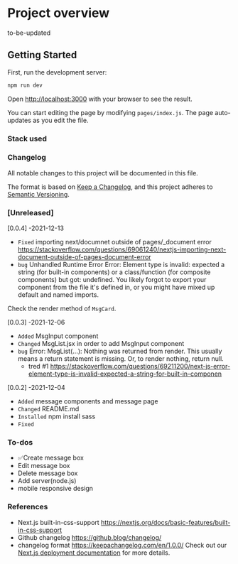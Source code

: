 # Project overview

to-be-updated

## Getting Started

First, run the development server:

```bash
npm run dev

```

Open [http://localhost:3000](http://localhost:3000) with your browser to see the result.

You can start editing the page by modifying `pages/index.js`. The page auto-updates as you edit the file.

### Stack used

### Changelog

All notable changes to this project will be documented in this file.

The format is based on [Keep a Changelog](https://keepachangelog.com/en/1.0.0/),
and this project adheres to [Semantic Versioning](https://semver.org/spec/v2.0.0.html).

### [Unreleased]

[0.0.4] -2021-12-13

- `Fixed` importing next/documnet outside of pages/\_document error https://stackoverflow.com/questions/69061240/nextjs-importing-next-document-outside-of-pages-document-error
- `bug` Unhandled Runtime Error
  Error: Element type is invalid: expected a string (for built-in components) or a class/function (for composite components) but got: undefined. You likely forgot to export your component from the file it's defined in, or you might have mixed up default and named imports.

Check the render method of `MsgCard`.

[0.0.3] -2021-12-06

- `Added` MsgInput component
- `Changed` MsgList.jsx in order to add MsgInput component
- `bug` Error: MsgList(...): Nothing was returned from render. This usually means a return statement is missing. Or, to render nothing, return null.
  - tred #1 https://stackoverflow.com/questions/69211200/next-js-error-element-type-is-invalid-expected-a-string-for-built-in-componen

[0.0.2] -2021-12-04

- `Added` message components and message page
- `Changed` README.md
- `Installed` npm install sass
- `Fixed`

### To-dos

- ✅Create message box
- Edit message box
- Delete message box
- Add server(node.js)
- mobile responsive design

### References

- Next.js built-in-css-support https://nextjs.org/docs/basic-features/built-in-css-support
- Github changelog https://github.blog/changelog/
- changelog format https://keepachangelog.com/en/1.0.0/
  Check out our [Next.js deployment documentation](https://nextjs.org/docs/deployment) for more details.
